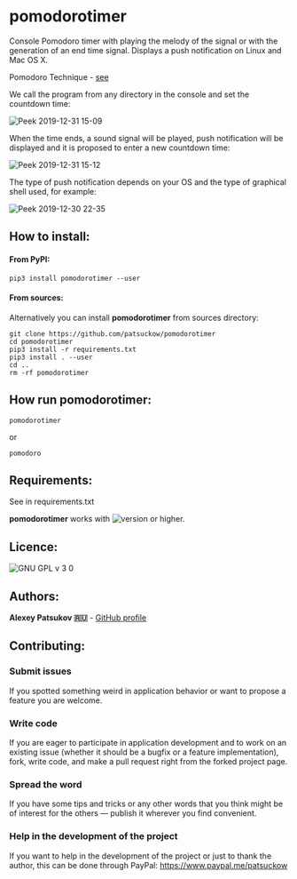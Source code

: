 # pomodorotimer
Console Pomodoro timer with playing the melody of the signal or with the 
generation of an end time signal. Displays a push notification on Linux and 
Mac OS X.

Pomodoro Technique - [see](https://en.wikipedia.org/wiki/Pomodoro_Technique)

We call the program from any directory in the console and set the countdown 
time:

![Peek 2019-12-31 15-09](https://user-images.githubusercontent.com/12321741/71621330-bf92ed00-2bdf-11ea-9de7-823fd4f8e97e.gif)

When the time ends, a sound signal will be played, push notification will be 
displayed and it is proposed to enter a new countdown time:

![Peek 2019-12-31 15-12](https://user-images.githubusercontent.com/12321741/71621378-0ed91d80-2be0-11ea-8142-5a169b1fe408.gif)

The type of push notification depends on your OS and the type of graphical 
shell used, for example:

![Peek 2019-12-30 22-35](https://user-images.githubusercontent.com/12321741/71597566-cde7f700-2b54-11ea-83a9-133cc737d32c.gif)
## How to install:

#### From PyPI:

    pip3 install pomodorotimer --user

#### From sources:

Alternatively you can install **pomodorotimer** from sources directory:

    git clone https://github.com/patsuckow/pomodorotimer
    cd pomodorotimer
    pip3 install -r requirements.txt
    pip3 install . --user
    cd ..
    rm -rf pomodorotimer

## How run **pomodorotimer**:
```
pomodorotimer
```

or 

```
pomodoro
```

## Requirements:
See in requirements.txt

**pomodorotimer** works with ![version](https://user-images.githubusercontent.com/12321741/68495259-e298c480-0260-11ea-9d83-beab9b416562.png) or higher.


## Licence:
![GNU GPL v 3 0](https://user-images.githubusercontent.com/12321741/67310082-c4636280-f505-11e9-83a7-d23e8037c54f.png)

## Authors:

**Alexey Patsukov 🇷🇺** - [GitHub profile](https://github.com/patsuckow)

## Contributing:

### Submit issues

If you spotted something weird in application behavior or want to propose a 
feature you are welcome.

### Write code

If you are eager to participate in application development and to work on an 
existing issue (whether it should
be a bugfix or a feature implementation), fork, write code, and make a pull 
request right from the forked project page.

### Spread the word

If you have some tips and tricks or any other words that you think might be of 
interest for the others — publish it
wherever you find convenient.

### Help in the development of the project
If you want to help in the development of the project or just to thank the 
author, this can be done through PayPal: https://www.paypal.me/patsuckow
